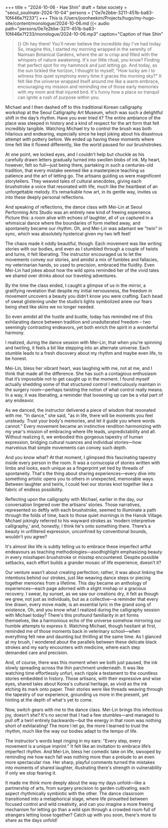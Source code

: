 +++
title = "2024-10-06 - Hae Shin"
draft = false
society = "seoul_soulmate-2024-10-04"
persons = ["0e7e2bbe-3211-451b-ba83-10f446e7f233"]
+++
This is /Users/joonheekim/Projects/hugo/my-hugo-site/content/monologue/2024-10-06.md
{{< audio
    path="persons/0e7e2bbe-3211-451b-ba83-10f446e7f233/monologue/2024-10-06.mp3" 
    caption="Caption of Hae Shin"
>}}
Oh hey there! You'll never believe the incredible day I've had today.
So, imagine this, I started my morning wrapped in the serenity of Namsan Botanical Gardens, where the air is crisp and filled with the whispers of nature awakening. It's our little ritual, you know? Finding that perfect spot for my hammock and just letting go. And today, as the sun tickled the horizon, I thought to myself, "How lucky am I to witness this quiet symphony every time it graces the morning sky?" It felt like the universe wrapped itself around me like a warm embrace, encouraging my mission and reminding me of those early memories with my mom and that injured bird. It's funny how a place so tranquil can ignite a rush of purpose within you.

Michael and I then dashed off to this traditional Korean calligraphy workshop at the Seoul Calligraphy Art Museum, which was such a delightful shift in the day’s rhythm. Have you ever tried it? The entire ambiance of the place was steeped in history and a kind of respect for the art form that felt incredibly tangible. Watching Michael try to control the brush was both hilarious and endearing, especially since he kept joking about his disastrous attempt with pottery before. We ended up having these moments where time felt like it flowed differently, like the world paused for our brushstrokes. 

At one point, we locked eyes, and I couldn't help but chuckle as his carefully drawn letters gradually turned into swollen blobs of ink. My heart, however, felt so full—just being there, partaking in such a centuries-old tradition, that every mistake seemed like a masterpiece teaching us patience and the art of letting go. The artisans guiding us were magnificent storytellers. They weaved tales of cultural anecdotes, giving each brushstroke a voice that resonated with life, much like the heartbeat of an unforgettable melody. It’s remarkable how art, in its gentle way, invites us into these deeply personal reflections.

And speaking of reflections, the dance class with Mei-Lin at Seoul Performing Arts Studio was an entirely new kind of freeing experience. Picture this: a room alive with echoes of laughter, all of us captured in a whimsical dance where the boundaries of form melted away, and spontaneity became our rhythm. Oh, and Mei-Lin was adamant we "twin" in sync, which was absolutely hysterical given my two left feet! 

The chaos made it oddly beautiful, though. Each movement was like writing stories with our bodies, and even as I stumbled through a couple of twists and turns, it felt liberating. The instructor encouraged us to let the movements convey our stories, and amidst a mix of fumbles and fallacies, my veterinarian hands, so used to precision, embraced the fluidity. Even Mei-Lin had jokes about how the wild spins reminded her of the vivid tales we shared over drinks about our traveling adventures.

By the time the class ended, I caught a glimpse of us in the mirror, a gratifying revelation that despite my initial nervousness, the freedom in movement uncovers a beauty you didn’t know you were crafting. Each bead of sweat glistening under the studio’s lights symbolized anew our fears being shed like skins we no longer needed.

So even amidst all the hustle and bustle, today has reminded me of this exhilarating dance between tradition and unadulterated freedom – two seemingly contrasting endeavors, yet both enrich the spirit in a wonderful harmony.

I realized, during the dance session with Mei-Lin, that when you're spinning and twirling, it feels a bit like stepping into an alternate universe. Each stumble leads to a fresh discovery about my rhythm and maybe even life, to be honest. 

Mei-Lin, bless her vibrant heart, was laughing with me, not at me, and I think that made all the difference. She has such a contagious enthusiasm that it’s impossible not to get caught up in the moment. I found myself actually shedding some of that structured control I meticulously maintain in the surgery room—perhaps twisting the notion of what control really means. In a way, it was liberating, a reminder that loosening up can be a vital part of any endeavor.   

As we danced, the instructor delivered a piece of wisdom that resonated with me. "In dance," she said, "as in life, there will be moments you feel unsteady. Trust your body's memories, and let it guide you where words cannot." Every movement became an instinctive rendition harmonizing with my year's mission of embracing where life leads, unpredictability and all. Without realizing it, we embodied this gorgeous tapestry of human expression, bridging cultural nuances and individual stories—how marvelous that simple movements can convey such depth. 

And you know what? At that moment, I glimpsed this fascinating tapestry inside every person in the room. It was a cornucopia of stories written with limbs and looks, each unique as a fingerprint yet tied by threads of spontaneity. That's the thing about sharing experiences—every dive into something artistic opens you to others in unexpected, memorable ways. Between laughter and twirls, I could feel our stories knot together like a fabric of endless possibility.

Reflecting upon the calligraphy with Michael, earlier in the day, our conversation lingered over the artisans’ stories. Those narratives, represented so deftly with each brushstroke, seemed to illuminate a path through the folds of time, back to those quiet mornings in the Hanok Village. Michael jokingly referred to his wayward strokes as 'modern interpretive calligraphy,' and, honestly, I think he's onto something there. There’s a beauty in unfiltered expression, unconfined by conventional bounds, wouldn’t you agree?

It's almost like life is subtly telling us to embrace these imperfect artful endeavours as teaching methodologies—asodhighlight emphasizing beauty in every misshapen brushstroke or misstep encountered. Despite possible setbacks, each effort builds a grander mosaic of life experience, doesn’t it? 

Our venture wasn’t about creating perfection; rather, it was about linking the intentions behind our strokes, just like weaving dance steps or piecing together memories from a lifetime. This day became an anthology of experiences—each page adorned with a slight mishap or a gracious recovery. I swear, by sunset, as we saw our creations dry, it felt as though we grew, not just as individuals, but as a collective—a reminder that every line drawn, every move made, is an essential lyric in the grand song of existence.
Oh, and you know what I realized during the calligraphy session with Michael today? There's this profound familiarity in art forms themselves, like a harmonious echo of the universe somehow mirroring our humble attempts to express it. Watching Michael, though hesitant at first, reminded me of those moments back in veterinary school—when everything felt new and daunting but thrilling at the same time. As I glanced at my brush, I wondered about the parallels between these delicate black strokes and my early encounters with medicine, where each step demanded care and precision.

And, of course, there was this moment when we both just paused, the ink slowly spreading across the thin parchment underneath. It was like watching time effortlessly unfurl, each ripple a testament to the countless stories embedded in history. Those artisans, with their expressive and wise eyes, shared tales about Korea's cultural heritage, as vivid as the ink etching its mark onto paper. Their stories were like threads weaving through the tapestry of our experience, grounding us more in the present, yet hinting at the depth of what's yet to come.

Now, switch gears with me to the dance class. Mei-Lin brings this infectious joy, doesn’t she? It's no secret that I had a few stumbles—and managed to pull off a twirl entirely backwards—but the energy in that room was nothing short of exhilarating! The more I let go, the more I learned to trust the rhythm, much like the way our bodies adapt to the tempo of life.

The instructor's words kept ringing in my ears: "Every step, every movement is a unique imprint." It felt like an invitation to embrace life’s imperfect rhythm. And Mei-Lin, bless her comedic take on life, swooped by reminding me how each fall was nothing more than a prelude to an even more spectacular rise. Her sharp, playful comments turned the mistakes into moments of shared laughter, illustrating there's strength in vulnerability if only we stop fearing it.

It made me think more deeply about the way my days unfold—like a partnership of arts, from surgery precision to garden cultivating, each aspect rhythmically symbiotic with the other. The dance classroom transitioned into a metaphorical stage, where life pirouetted between focused control and wild creativity, and can you imagine a more freeing mechanism for letting go than a wild spin through a crowded room full of strangers letting loose together?
Catch up with you soon, there's more to share as the days unfold!
